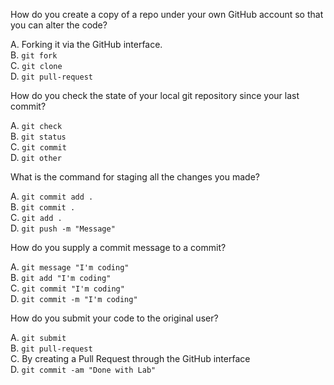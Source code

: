  How do you create a copy of a repo under your own GitHub account so that you can alter the code?

A.  Forking it via the GitHub interface.  
B.  `git fork`  
C.  `git clone`  
D.  `git pull-request`


 How do you check the state of your local git repository since your last commit?

A.  `git check`  
B.  `git status`  
C.  `git commit`  
D.  `git other`

What is the command for staging all the changes you made?

A.  `git commit add .`  
B.  `git commit .`  
C.  `git add .`  
D.  `git push -m "Message"`

 How do you supply a commit message to a commit?

A.  `git message "I'm coding"`  
B.  `git add "I'm coding"`  
C.  `git commit "I'm coding"`  
D.  `git commit -m "I'm coding"`

 How do you submit your code to the original user?

A.  `git submit`  
B.  `git pull-request`  
C.   By creating a Pull Request through the GitHub interface  
D.  `git commit -am "Done with Lab"`